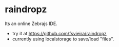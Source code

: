 # raindropz
Its an online Zebrajs IDE.

 * try it at https://github.com/fsvieira/raindropz
  * currently using localstorage to save/load "files".
 
 
